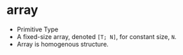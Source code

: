 # array

- Primitive Type
- A fixed-size array, denoted `[T; N]`, for constant size, `N`.
- Array is homogenous structure.
